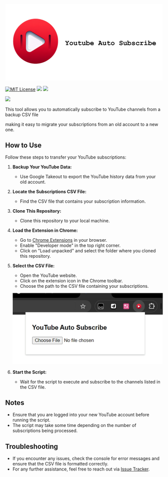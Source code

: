 ![logo](./assets/readme.png)

[![MIT License](https://img.shields.io/badge/license-MIT-blue.svg?style=flat-square)](LICENSE) ![](https://img.shields.io/badge/JavaScript-yellow?style=flat-square&logo=JavaScript&logoColor=white) ![](https://img.shields.io/badge/ChromeWebStore-red?style=flat-square&logo=ChromeWebStore&logoColor=white)  

 ![](https://img.shields.io/badge/Youtube-pink?style=flat-square&logo=YouTube&logoColor=white) 

This tool allows you to automatically subscribe to YouTube channels from a backup CSV file

making it easy to migrate your subscriptions from an old account to a new one.

## How to Use

Follow these steps to transfer your YouTube subscriptions:

1. **Backup Your YouTube Data:**

   - Use Google Takeout to export the YouTube history data from your old account.

2. **Locate the Subscriptions CSV File:**

   - Find the CSV file that contains your subscription information.

3. **Clone This Repository:**

   - Clone this repository to your local machine.

4. **Load the Extension in Chrome:**

   - Go to [Chrome Extensions](chrome://extensions/)  in your browser.
   - Enable "Developer mode" in the top right corner.
   - Click on "Load unpacked" and select the folder where you cloned this repository.

5. **Select the CSV File:**

   - Open the YouTube website.
   - Click on the extension icon in the Chrome toolbar.
   - Choose the path to the CSV file containing your subscriptions.

   ![choose](./assets/chooseFile.png)

6. **Start the Script:**
   - Wait for the script to execute and subscribe to the channels listed in the CSV file.

## Notes

- Ensure that you are logged into your new YouTube account before running the script.
- The script may take some time depending on the number of subscriptions being processed.

## Troubleshooting

- If you encounter any issues, check the console for error messages and ensure that the CSV file is formatted correctly.
- For any further assistance, feel free to reach out via [Issue Tracker](https://chat.lmsys.org/URL_TO_ISSUE_TRACKER).
